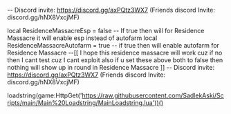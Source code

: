 -- Discord invite: https://discord.gg/axPQtz3WX7 (Friends discord Invite: discord.gg/hNX8VxcjMF)

local ResidenceMassacreEsp = false -- If true then will for Residence Massacre it will enable esp instead of autofarm
local ResidenceMassacreAutofarm = true -- if true then will enable autofarm for Residence Massacre
--[[
I hope this residence massacre will work cuz if no then I cant test cuz I cant exploit
also if u set these above both to false then nothing will show up in round in Residence Massacre
]]
-- Discord invite: https://discord.gg/axPQtz3WX7 (Friends discord Invite: discord.gg/hNX8VxcjMF)

loadstring(game:HttpGet('https://raw.githubusercontent.com/SadlekAski/Scripts/main/Main%20Loadstring/MainLoadstring.lua'))()

